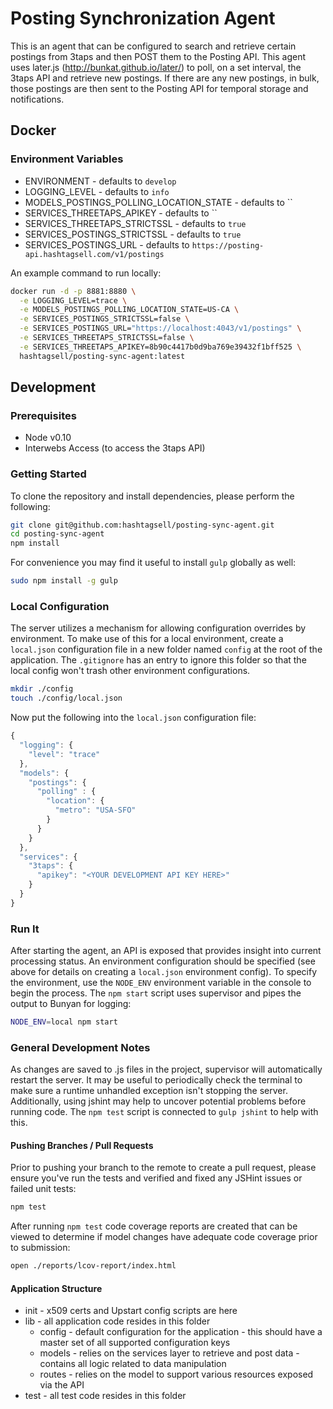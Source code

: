 # Posting Synchronization Agent

This is an agent that can be configured to search and retrieve certain postings from 3taps and then POST them to the Posting API. This agent uses later.js (<http://bunkat.github.io/later/>) to poll, on a set interval, the 3taps API and retrieve new postings. If there are any new postings, in bulk, those postings are then sent to the Posting API for temporal storage and notifications.

## Docker

### Environment Variables

* ENVIRONMENT - defaults to `develop`
* LOGGING_LEVEL - defaults to `info`
* MODELS_POSTINGS_POLLING_LOCATION_STATE - defaults to ``
* SERVICES_THREETAPS_APIKEY - defaults to ``
* SERVICES_THREETAPS_STRICTSSL - defaults to `true`
* SERVICES_POSTINGS_STRICTSSL - defaults to `true`
* SERVICES_POSTINGS_URL - defaults to `https://posting-api.hashtagsell.com/v1/postings`

An example command to run locally:

```bash
docker run -d -p 8881:8880 \
  -e LOGGING_LEVEL=trace \
  -e MODELS_POSTINGS_POLLING_LOCATION_STATE=US-CA \
  -e SERVICES_POSTINGS_STRICTSSL=false \
  -e SERVICES_POSTINGS_URL="https://localhost:4043/v1/postings" \
  -e SERVICES_THREETAPS_STRICTSSL=false \
  -e SERVICES_THREETAPS_APIKEY=8b90c4417b0d9ba769e39432f1bff525 \
  hashtagsell/posting-sync-agent:latest
```

## Development

### Prerequisites

* Node v0.10
* Interwebs Access (to access the 3taps API)

### Getting Started

To clone the repository and install dependencies, please perform the following:

```bash
git clone git@github.com:hashtagsell/posting-sync-agent.git
cd posting-sync-agent
npm install
```

For convenience you may find it useful to install `gulp` globally as well:

```bash
sudo npm install -g gulp
```

### Local Configuration

The server utilizes a mechanism for allowing configuration overrides by environment. To make use of this for a local environment, create a `local.json` configuration file in a new folder named `config` at the root of the application. The `.gitignore` has an entry to ignore this folder so that the local config won't trash other environment configurations.

```bash
mkdir ./config
touch ./config/local.json
```

Now put the following into the `local.json` configuration file:

```javascript
{
  "logging": {
    "level": "trace"
  },
  "models": {
    "postings": {
      "polling" : {
        "location": {
          "metro": "USA-SFO"
        }
      }
    }
  },
  "services": {
    "3taps": {
      "apikey": "<YOUR DEVELOPMENT API KEY HERE>"
    }
  }
}
```

### Run It

After starting the agent, an API is exposed that provides insight into current processing status. An environment configuration should be specified (see above for details on creating a `local.json` environment config). To specify the environment, use the `NODE_ENV` environment variable in the console to begin the process. The `npm start` script uses supervisor and pipes the output to Bunyan for logging:

```bash
NODE_ENV=local npm start
```

### General Development Notes

As changes are saved to .js files in the project, supervisor will automatically restart the server. It may be useful to periodically check the terminal to make sure a runtime unhandled exception isn't stopping the server. Additionally, using jshint may help to uncover potential problems before running code. The `npm test` script is connected to `gulp jshint` to help with this.

#### Pushing Branches / Pull Requests

Prior to pushing your branch to the remote to create a pull request, please ensure you've run the tests and verified and fixed any JSHint issues or failed unit tests:

```bash
npm test
```

After running `npm test` code coverage reports are created that can be viewed to determine if model changes have adequate code coverage prior to submission:

```bash
open ./reports/lcov-report/index.html
```

#### Application Structure

* init - x509 certs and Upstart config scripts are here
* lib - all application code resides in this folder
	* config - default configuration for the application - this should have a master set of all supported configuration keys
	* models - relies on the services layer to retrieve and post data - contains all logic related to data manipulation
	* routes - relies on the model to support various resources exposed via the API
* test - all test code resides in this folder
